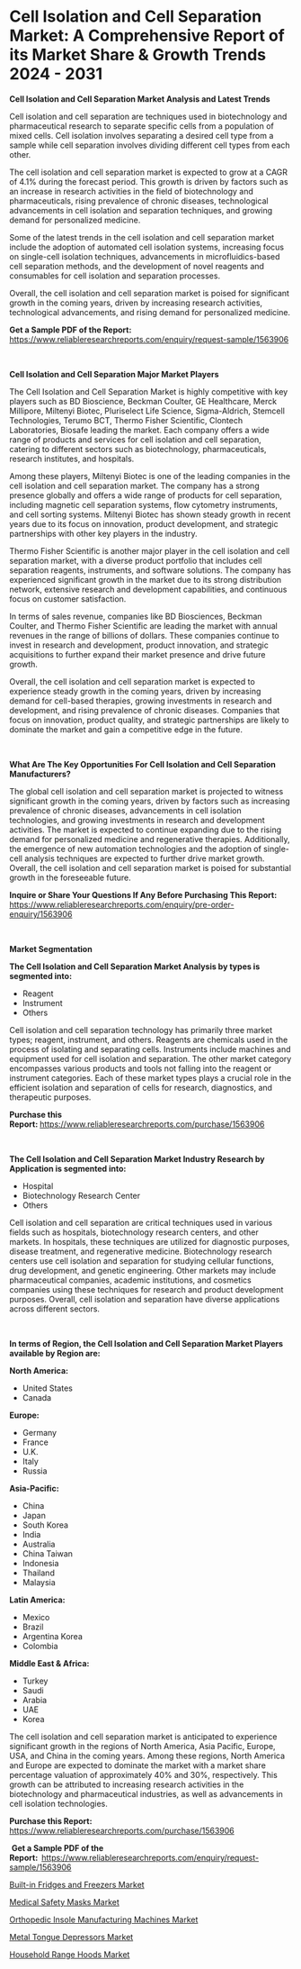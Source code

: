 <p><h1>Cell Isolation and Cell Separation Market: A Comprehensive Report of its Market Share & Growth Trends 2024 - 2031</h1></p><p><strong>Cell Isolation and Cell Separation Market Analysis and Latest Trends</strong></p>
<p><p>Cell isolation and cell separation are techniques used in biotechnology and pharmaceutical research to separate specific cells from a population of mixed cells. Cell isolation involves separating a desired cell type from a sample while cell separation involves dividing different cell types from each other.</p><p>The cell isolation and cell separation market is expected to grow at a CAGR of 4.1% during the forecast period. This growth is driven by factors such as an increase in research activities in the field of biotechnology and pharmaceuticals, rising prevalence of chronic diseases, technological advancements in cell isolation and separation techniques, and growing demand for personalized medicine.</p><p>Some of the latest trends in the cell isolation and cell separation market include the adoption of automated cell isolation systems, increasing focus on single-cell isolation techniques, advancements in microfluidics-based cell separation methods, and the development of novel reagents and consumables for cell isolation and separation processes.</p><p>Overall, the cell isolation and cell separation market is poised for significant growth in the coming years, driven by increasing research activities, technological advancements, and rising demand for personalized medicine.</p></p>
<p><strong>Get a Sample PDF of the Report:&nbsp;</strong> <a href="https://www.reliableresearchreports.com/enquiry/request-sample/1563906">https://www.reliableresearchreports.com/enquiry/request-sample/1563906</a></p>
<p>&nbsp;</p>
<p><strong>Cell Isolation and Cell Separation Major Market Players</strong></p>
<p><p>The Cell Isolation and Cell Separation Market is highly competitive with key players such as BD Bioscience, Beckman Coulter, GE Healthcare, Merck Millipore, Miltenyi Biotec, Pluriselect Life Science, Sigma-Aldrich, Stemcell Technologies, Terumo BCT, Thermo Fisher Scientific, Clontech Laboratories, Biosafe leading the market. Each company offers a wide range of products and services for cell isolation and cell separation, catering to different sectors such as biotechnology, pharmaceuticals, research institutes, and hospitals.</p><p>Among these players, Miltenyi Biotec is one of the leading companies in the cell isolation and cell separation market. The company has a strong presence globally and offers a wide range of products for cell separation, including magnetic cell separation systems, flow cytometry instruments, and cell sorting systems. Miltenyi Biotec has shown steady growth in recent years due to its focus on innovation, product development, and strategic partnerships with other key players in the industry.</p><p>Thermo Fisher Scientific is another major player in the cell isolation and cell separation market, with a diverse product portfolio that includes cell separation reagents, instruments, and software solutions. The company has experienced significant growth in the market due to its strong distribution network, extensive research and development capabilities, and continuous focus on customer satisfaction.</p><p>In terms of sales revenue, companies like BD Biosciences, Beckman Coulter, and Thermo Fisher Scientific are leading the market with annual revenues in the range of billions of dollars. These companies continue to invest in research and development, product innovation, and strategic acquisitions to further expand their market presence and drive future growth.</p><p>Overall, the cell isolation and cell separation market is expected to experience steady growth in the coming years, driven by increasing demand for cell-based therapies, growing investments in research and development, and rising prevalence of chronic diseases. Companies that focus on innovation, product quality, and strategic partnerships are likely to dominate the market and gain a competitive edge in the future.</p></p>
<p>&nbsp;</p>
<p><strong>What Are The Key Opportunities For Cell Isolation and Cell Separation Manufacturers?</strong></p>
<p><p>The global cell isolation and cell separation market is projected to witness significant growth in the coming years, driven by factors such as increasing prevalence of chronic diseases, advancements in cell isolation technologies, and growing investments in research and development activities. The market is expected to continue expanding due to the rising demand for personalized medicine and regenerative therapies. Additionally, the emergence of new automation technologies and the adoption of single-cell analysis techniques are expected to further drive market growth. Overall, the cell isolation and cell separation market is poised for substantial growth in the foreseeable future.</p></p>
<p><strong>Inquire or Share Your Questions If Any Before Purchasing This Report:</strong> <a href="https://www.reliableresearchreports.com/enquiry/pre-order-enquiry/1563906">https://www.reliableresearchreports.com/enquiry/pre-order-enquiry/1563906</a></p>
<p>&nbsp;</p>
<p><strong>Market Segmentation</strong></p>
<p><strong>The Cell Isolation and Cell Separation Market Analysis by types is segmented into:</strong></p>
<p><ul><li>Reagent</li><li>Instrument</li><li>Others</li></ul></p>
<p><p>Cell isolation and cell separation technology has primarily three market types; reagent, instrument, and others. Reagents are chemicals used in the process of isolating and separating cells. Instruments include machines and equipment used for cell isolation and separation. The other market category encompasses various products and tools not falling into the reagent or instrument categories. Each of these market types plays a crucial role in the efficient isolation and separation of cells for research, diagnostics, and therapeutic purposes.</p></p>
<p><strong>Purchase this Report:&nbsp;</strong><a href="https://www.reliableresearchreports.com/purchase/1563906">https://www.reliableresearchreports.com/purchase/1563906</a></p>
<p>&nbsp;</p>
<p><strong>The Cell Isolation and Cell Separation Market Industry Research by Application is segmented into:</strong></p>
<p><ul><li>Hospital</li><li>Biotechnology Research Center</li><li>Others</li></ul></p>
<p><p>Cell isolation and cell separation are critical techniques used in various fields such as hospitals, biotechnology research centers, and other markets. In hospitals, these techniques are utilized for diagnostic purposes, disease treatment, and regenerative medicine. Biotechnology research centers use cell isolation and separation for studying cellular functions, drug development, and genetic engineering. Other markets may include pharmaceutical companies, academic institutions, and cosmetics companies using these techniques for research and product development purposes. Overall, cell isolation and separation have diverse applications across different sectors.</p></p>
<p>&nbsp;</p>
<p><strong>In terms of Region, the Cell Isolation and Cell Separation Market Players available by Region are:</strong></p>
<p>
    <p> <strong> North America: </strong>
        <ul>
            <li>United States</li>
            <li>Canada</li>
        </ul>
        </p> 
    <p> <strong> Europe: </strong>
        <ul>
            <li>Germany</li>
            <li>France</li>
            <li>U.K.</li>
            <li>Italy</li>
            <li>Russia</li>
        </ul>
        </p> 
    <p> <strong> Asia-Pacific: </strong>
        <ul>
            <li>China</li>
            <li>Japan</li>
            <li>South Korea</li>
            <li>India</li>
            <li>Australia</li>
            <li>China Taiwan</li>
            <li>Indonesia</li>
            <li>Thailand</li>
            <li>Malaysia</li>
        </ul>
        </p> 
    <p> <strong> Latin America: </strong>
        <ul>
            <li>Mexico</li>
            <li>Brazil</li>
            <li>Argentina Korea</li>
            <li>Colombia</li>
        </ul>
        </p> 
    <p> <strong> Middle East & Africa: </strong>
        <ul>
            <li>Turkey</li>
            <li>Saudi</li>
            <li>Arabia</li>
            <li>UAE</li>
            <li>Korea</li>
        </ul>
    </p>
    </p>
<p><p>The cell isolation and cell separation market is anticipated to experience significant growth in the regions of North America, Asia Pacific, Europe, USA, and China in the coming years. Among these regions, North America and Europe are expected to dominate the market with a market share percentage valuation of approximately 40% and 30%, respectively. This growth can be attributed to increasing research activities in the biotechnology and pharmaceutical industries, as well as advancements in cell isolation technologies.</p></p>
<p><strong>Purchase this Report: </strong><a href="https://www.reliableresearchreports.com/purchase/1563906">https://www.reliableresearchreports.com/purchase/1563906</a></p>
<p>&nbsp;<strong>Get a Sample PDF of the Report:&nbsp;&nbsp;</strong><a href="https://www.reliableresearchreports.com/enquiry/request-sample/1563906">https://www.reliableresearchreports.com/enquiry/request-sample/1563906</a></p>
<p><strong></strong></p>
<p><p><a href="https://issuu.com/reportprime-2/docs/built-in-fridges-and-freezers-market-size-2030.ppt">Built-in Fridges and Freezers Market</a></p><p><a href="https://github.com/timeliteaut/Market-Research-Report-List-1/blob/main/medical-safety-masks-market.md">Medical Safety Masks Market</a></p><p><a href="https://github.com/globismark/Market-Research-Report-List-1/blob/main/orthopedic-insole-manufacturing-machines-market.md">Orthopedic Insole Manufacturing Machines Market</a></p><p><a href="https://github.com/bobicer/Market-Research-Report-List-1/blob/main/metal-tongue-depressors-market.md">Metal Tongue Depressors Market</a></p><p><a href="https://issuu.com/reportprime-2/docs/household-range-hoods-market-size-2030.pptx">Household Range Hoods Market</a></p></p>